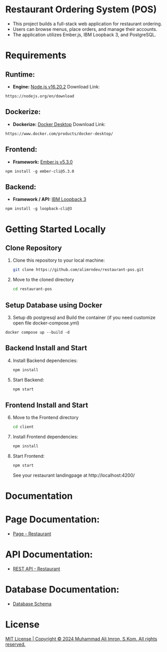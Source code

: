 # Restaurant Ordering System (POS)
- This project builds a full-stack web application for restaurant ordering.
- Users can browse menus, place orders, and manage their accounts. 
- The application utilizes Ember.js, IBM Loopback 3, and PostgreSQL.

# Requirements
## Runtime:
- **Engine:** [Node.js v16.20.2](https://nodejs.org/en/download)
Download Link:
```
https://nodejs.org/en/download
```

## Dockerize:
- **Dockerize:** [Docker Desktop](https://www.docker.com/products/docker-desktop/)
Download Link:
```
https://www.docker.com/products/docker-desktop/
```

## Frontend:
- **Framework:** [Ember.js v5.3.0](https://guides.emberjs.com/release/getting-started/quick-start/)
```
npm install -g ember-cli@5.3.0
```

## Backend:
- **Framework / API:** [IBM Loopback 3](https://loopback.io/doc/en/lb3/)
```
npm install -g loopback-cli@3
```

# Getting Started Locally
## Clone Repository

1. Clone this repository to your local machine:

   ```bash
   git clone https://github.com/alimrndev/restaurant-pos.git
   ```

2. Move to the cloned directory

   ```bash
   cd restaurant-pos
   ```

## Setup Database using Docker
3. Setup db postgresql and Build the container (if you need customize open file docker-compose.yml)
```
docker compose up --build -d
```

## Backend Install and Start
4. Install Backend dependencies:

   ```bash
   npm install
   ```

5. Start Backend:

   ```bash
   npm start
   ```

## Frontend Install and Start
6. Move to the Frontend directory

   ```bash
   cd client
   ```
   
7. Install Frontend dependencies:

   ```bash
   npm install
   ```

8. Start Frontend:

   ```bash
   npm start
   ```

   See your restaurant landingpage at http://localhost:4200/


# Documentation
# Page Documentation:
- [Page - Restaurant](https://github.com/alimrndev/restaurant-pos/page-doc.md)

# API Documentation:
- [REST API - Restaurant](https://github.com/alimrndev/restaurant-pos/api-doc.md)

# Database Documentation:
- [Database Schema](https://github.com/alimrndev/restaurant-pos/db-schema-doc.md)



# License

[MIT License | Copyright © 2024 Muhammad Ali Imron, S.Kom. All rights reserved.](https://choosealicense.com/licenses/mit/)
